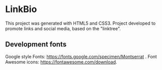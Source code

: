 # LinkBio

This project was generated with HTML5 and CSS3.
Project developed to promote links and social media, based on the "linktree".

## Development fonts

Google style Fonts: https://fonts.google.com/specimen/Montserrat .
Font Awesome icons: https://fontawesome.com/download.

